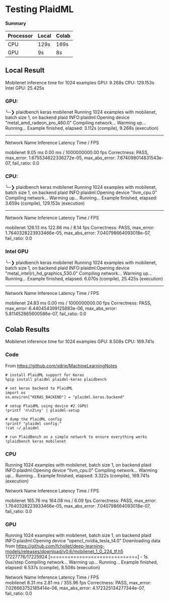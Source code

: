 # Testing PlaidML

**Summary**

| Processor | Local | Colab |
| --------- | ----- | ----- |
| CPU       | 129s  | 169s  |
| GPU       | 9s    | 8s    |

## Local Result

Mobilenet inference time for 1024 examples
GPU: 9.268s
CPU: 129.153s
Intel GPU: 25.425s

### GPU:

╰─❯ plaidbench keras mobilenet
Running 1024 examples with mobilenet, batch size 1, on backend plaid
INFO:plaidml:Opening device "metal_amd_radeon_pro_460.0"
Compiling network... Warming up... Running...
Example finished, elapsed: 3.112s (compile), 9.268s (execution)

---

Network Name Inference Latency Time / FPS

mobilenet 9.05 ms 0.00 ms / 1000000000.00 fps
Correctness: PASS, max_error: 1.675534622336272e-05, max_abs_error: 7.674098014831543e-07, fail_ratio: 0.0

### CPU:

╰─❯ plaidbench keras mobilenet
Running 1024 examples with mobilenet, batch size 1, on backend plaid
INFO:plaidml:Opening device "llvm_cpu.0"
Compiling network... Warming up... Running...
Example finished, elapsed: 3.659s (compile), 129.153s (execution)

---

Network Name Inference Latency Time / FPS

mobilenet 126.13 ms 122.86 ms / 8.14 fps
Correctness: PASS, max_error: 1.7640328223933466e-05, max_abs_error: 7.040798664093018e-07, fail_ratio: 0.0

### Intel GPU

╰─❯ plaidbench keras mobilenet
Running 1024 examples with mobilenet, batch size 1, on backend plaid
INFO:plaidml:Opening device "metal_intel(r)\_hd_graphics_530.0"
Compiling network... Warming up... Running...
Example finished, elapsed: 6.070s (compile), 25.425s (execution)

---

Network Name Inference Latency Time / FPS

mobilenet 24.83 ms 0.00 ms / 1000000000.00 fps
Correctness: PASS, max_error: 6.440454399125883e-06, max_abs_error: 5.811452865600586e-07, fail_ratio: 0.0

## Colab Results

Mobilenet inference time for 1024 examples
GPU: 8.508s
CPU: 169.741s

### Code

From https://github.com/xdrie/MachineLearningNotes

```
# install PlaidML support for Keras
%pip install plaidml plaidml-keras plaidbench

# set keras backend to PlaidML
import os
os.environ["KERAS_BACKEND"] = "plaidml.keras.backend"

# setup PlaidML using device #2 (GPU)
!printf 'n\n2\ny' | plaidml-setup

# dump the PlaidML config
!printf "plaidml config:"
!cat ~/.plaidml

# run PlaidBench on a simple network to ensure everything works
!plaidbench keras mobilenet
```

### CPU

Running 1024 examples with mobilenet, batch size 1, on backend plaid
INFO:plaidml:Opening device "llvm_cpu.0"
Compiling network... Warming up... Running...
Example finished, elapsed: 3.322s (compile), 169.741s (execution)

Network Name Inference Latency Time / FPS

mobilenet 165.76 ms 164.08 ms / 6.09 fps
Correctness: PASS, max_error: 1.7640328223933466e-05, max_abs_error: 7.040798664093018e-07, fail_ratio: 0.0

### GPU

Running 1024 examples with mobilenet, batch size 1, on backend plaid
INFO:plaidml:Opening device "opencl_nvidia_tesla_t4.0"
Downloading data from https://github.com/fchollet/deep-learning-models/releases/download/v0.6/mobilenet_1_0_224_tf.h5
17227776/17225924 [==============================] - 1s 0us/step
Compiling network... Warming up... Running...
Example finished, elapsed: 6.537s (compile), 8.508s (execution)

Network Name Inference Latency Time / FPS  
mobilenet 8.31 ms 2.81 ms / 355.96 fps
Correctness: PASS, max_error: 7.026663752185414e-06, max_abs_error: 4.172325134277344e-07, fail_ratio: 0.0
